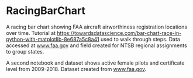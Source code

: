 # RacingBarChart
A racing bar chart showing FAA aircraft airworthiness registration locations over time. Tutorial at https://towardsdatascience.com/bar-chart-race-in-python-with-matplotlib-8e687a5c8a41 used to walk through steps. Data accessed at www.faa.gov and field created for NTSB regional assignments to group states.

A second notebook and dataset shows active female pilots and certificate level from 2009-2018. Dataset created from www.faa.gov.
